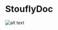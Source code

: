 # StouflyDoc

![alt text](https://github.com/Benji-devw/stouflydoc/blob/dev/public/StouflyDocPreview.jpg?raw=true)